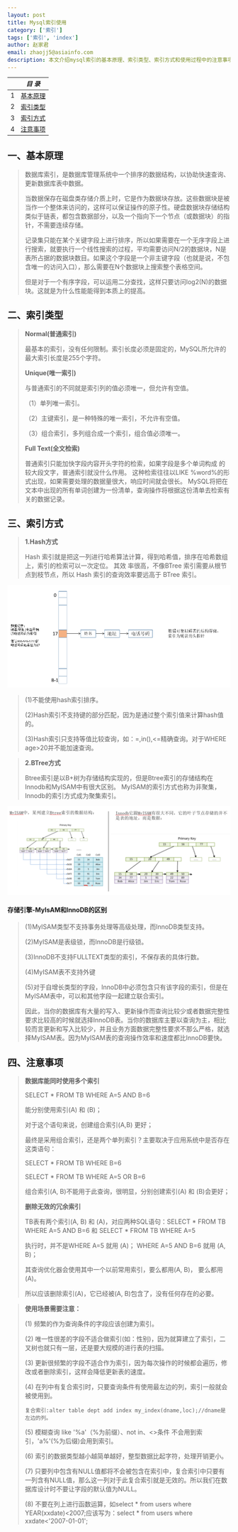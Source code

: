 ```yaml
---
layout: post
title: Mysql索引使用
category: ['索引']
tags: ['索引', 'index']
author: 赵家君
email: zhaojj5@asiainfo.com
description: 本文介绍mysql索引的基本原理、索引类型、索引方式和使用过程中的注意事项
---
```


|  |  *目 录* |
| --- | --- |
| 1 | [基本原理](#1st) |
| 2 | [索引类型](#2nd) |
| 3 | [索引方式](#3nd) |
| 4 | [注意事项](#end) |

<a id="1st"></a>

## 一、基本原理 
	
> 数据库索引，是数据库管理系统中一个排序的数据结构，以协助快速查询、更新数据库表中数据。
> 
> 当数据保存在磁盘类存储介质上时，它是作为数据块存放。这些数据块是被当作一个整体来访问的，这样可以保证操作的原子性。硬盘数据块存储结构类似于链表，都包含数据部分，以及一个指向下一个节点（或数据块）的指针，不需要连续存储。
> 
> 记录集只能在某个关键字段上进行排序，所以如果需要在一个无序字段上进行搜索，就要执行一个线性搜索的过程，平均需要访问N/2的数据块，N是表所占据的数据块数目。如果这个字段是一个非主键字段（也就是说，不包含唯一的访问入口），那么需要在N个数据块上搜索整个表格空间。
> 
> 但是对于一个有序字段，可以运用二分查找，这样只要访问log2(N)的数据块。这就是为什么性能能得到本质上的提高。

<a id="2nd"></a>

## 二、索引类型

> **Normal(普通索引)**
> 
> 最基本的索引，没有任何限制。索引长度必须是固定的，MySQL所允许的最大索引长度是255个字符。
> 
> **Unique(唯一索引)**
> 
> 与普通索引的不同就是索引列的值必须唯一，但允许有空值。
> 
> （1）单列唯一索引。
> 
> （2）主键索引，是一种特殊的唯一索引，不允许有空值。
> 
> （3）组合索引，多列组合成一个索引，组合值必须唯一。
> 
> **Full Text(全文检索)**
> 
> 普通索引只能加快字段内容开头字符的检索，如果字段是多个单词构成 的较大段文字，普通索引就没什么作用。
> 这种检索往往以LIKE %word%的形式出现，如果需要处理的数据量很大，响应时间就会很长。
> MySQL将把在文本中出现的所有单词创建为一份清单，查询操作将根据这份清单去检索有关的数据记录。

<a id="3nd"></a>

## 三、索引方式

> **1.Hash方式**
> 
> Hash 索引就是把这一列进行哈希算法计算，得到哈希值，排序在哈希数组上，索引的检索可以一次定位。 其效
> 率很高，不像BTree 索引需要从根节点到枝节点，所以 Hash 索引的查询效率要远高于 BTree 索引。

![20161006img07](/images/zhaojiajun/20161111img01.png)

> (1)不能使用hash索引排序。
> 
> (2)Hash索引不支持键的部分匹配，因为是通过整个索引值来计算hash值的。
> 
> (3)Hash索引只支持等值比较查询，如：=,in(),<=精确查询。对于WHERE age>20并不能加速查询。

> **2.BTree方式**
> 
> Btree索引是以B+树为存储结构实现的，但是Btree索引的存储结构在Innodb和MyISAM中有很大区别。
> MyISAM的索引方式也称为非聚集，Innodb的索引方式成为聚集索引。

![20161006img07](/images/zhaojiajun/20161111img02.png)

#### **存储引擎-MyIsAM和InnoDB的区别** ####
> 
> (1)MyISAM类型不支持事务处理等高级处理，而InnoDB类型支持。
> 
> (2)MyISAM是表级锁，而InnoDB是行级锁。
> 
> (3)InnoDB不支持FULLTEXT类型的索引，不保存表的具体行数。
> 
> (4)MyISAM表不支持外键
> 
> (5)对于自增长类型的字段，InnoDB中必须包含只有该字段的索引，但是在MyISAM表中，可以和其他字段一起建立联合索引。
> 
> 因此，当你的数据库有大量的写入、更新操作而查询比较少或者数据完整性要求比较高的时候就选择InnoDB表。当你的数据库主要以查询为主，相比较而言更新和写入比较少，并且业务方面数据完整性要求不那么严格，就选择MyISAM表。因为MyISAM表的查询操作效率和速度都比InnoDB要快。

<a id="end"></a>

## 四、注意事项

> **数据库能同时使用多个索引**
> 
> SELECT * FROM TB WHERE A=5 AND B=6
> 
> 能分别使用索引(A) 和 (B)；
> 
> 对于这个语句来说，创建组合索引(A,B) 更好；
> 
> 最终是采用组合索引，还是两个单列索引？主要取决于应用系统中是否存在这类语句：
> 
> SELECT * FROM TB WHERE B=6
> 
> SELECT * FROM TB WHERE A=5 OR B=6
> 
> 组合索引(A, B)不能用于此查询，很明显，分别创建索引(A) 和 (B)会更好；
> 
> **删除无效的冗余索引**
> 
> TB表有两个索引(A, B) 和 (A)，对应两种SQL语句：SELECT * FROM TB WHERE A=5 AND B=6 和 SELECT * FROM TB WHERE A=5
> 
> 执行时，并不是WHERE A=5 就用 (A)； WHERE A=5 AND B=6  就用 (A, B)；
> 
> 其查询优化器会使用其中一个以前常用索引，要么都用(A, B)， 要么都用 (A)。
> 
> 所以应该删除索引(A)，它已经被(A, B)包含了，没有任何存在的必要。

> **使用场景需要注意：**
> 
> (1) 频繁的作为查询条件的字段应该创建为索引。
> 
> (2) 唯一性很差的字段不适合做索引(如：性别)，因为就算建立了索引，二叉树也就只有一层，还是要大规模的进行表的扫描。
> 
> (3) 更新很频繁的字段不适合作为索引，因为每次操作的时候都会遍历，修改或者删除索引，这样会降低更新表的速度。
> 
> (4) 在列中有复合索引时，只要查询条件有使用最左边的列，索引一般就会被使用到。
> 
>     复合索引:alter table dept add index my_index(dname,loc);//dname是左边的列。
> 
> (5) 模糊查询 like '%a'（%为前缀）、not in、<>条件 不会用到索引，'a%'(%为后缀)会用到索引。
> 
> (6) 索引的数据类型越小越简单越好，整型数据比起字符，处理开销更小。
> 
> (7) 只要列中包含有NULL值都将不会被包含在索引中，复合索引中只要有一列含有NULL值，那么这一列对于此复合索引就是无效的。所以我们在数据库设计时不要让字段的默认值为NULL。
> 
> (8) 不要在列上进行函数运算，如select * from users where YEAR(xxdate)<2007;应该写为：select * from users where xxdate<'2007-01-01';


